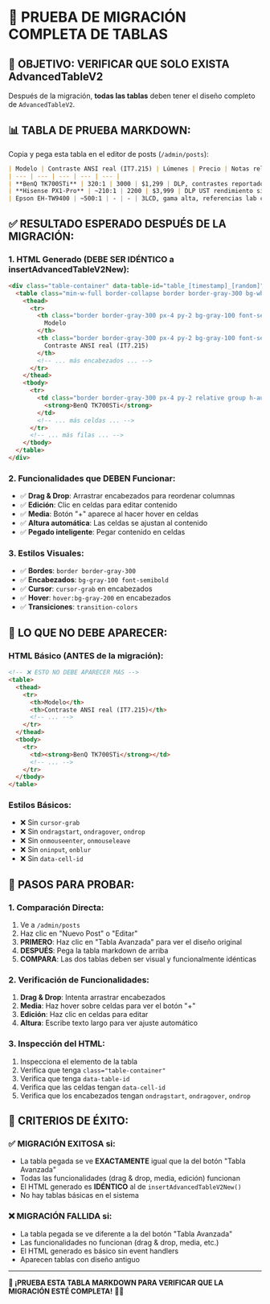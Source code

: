 # 🧪 **PRUEBA DE MIGRACIÓN COMPLETA DE TABLAS**

## 🎯 **OBJETIVO: VERIFICAR QUE SOLO EXISTA AdvancedTableV2**

Después de la migración, **todas las tablas** deben tener el diseño completo de `AdvancedTableV2`.

## 📊 **TABLA DE PRUEBA MARKDOWN:**

Copia y pega esta tabla en el editor de posts (`/admin/posts`):

```markdown
| Modelo | Contraste ANSI real (IT7.215) | Lúmenes | Precio | Notas relevantes |
| --- | --- | --- | --- | --- |
| **BenQ TK700STi** | 320:1 | 3000 | $1,299 | DLP, contrastes reportados en tests externos |
| **Hisense PX1-Pro** | ~210:1 | 2200 | $3,999 | DLP UST rendimiento similar a Samsung |
| Epson EH-TW9400 | ~500:1 | - | - | 3LCD, gama alta, referencias lab contrastes ANSI |
```

## ✅ **RESULTADO ESPERADO DESPUÉS DE LA MIGRACIÓN:**

### **1. HTML Generado (DEBE SER IDÉNTICO a insertAdvancedTableV2New):**
```html
<div class="table-container" data-table-id="table_[timestamp]_[random]">
  <table class="min-w-full border-collapse border border-gray-300 bg-white">
    <thead>
      <tr>
        <th class="border border-gray-300 px-4 py-2 bg-gray-100 font-semibold text-left cursor-grab hover:bg-gray-200 transition-colors" contenteditable="true" draggable="true" ondragstart="handleColumnDragStart(event, 'table_[timestamp]_[random]', 0)" ondragover="handleColumnDragOver(event)" ondrop="handleColumnDrop(event, 'table_[timestamp]_[random]', 0)">
          Modelo
        </th>
        <th class="border border-gray-300 px-4 py-2 bg-gray-100 font-semibold text-left cursor-grab hover:bg-gray-200 transition-colors" contenteditable="true" draggable="true" ondragstart="handleColumnDragStart(event, 'table_[timestamp]_[random]', 1)" ondragover="handleColumnDragOver(event)" ondrop="handleColumnDrop(event, 'table_[timestamp]_[random]', 1)">
          Contraste ANSI real (IT7.215)
        </th>
        <!-- ... más encabezados ... -->
      </tr>
    </thead>
    <tbody>
      <tr>
        <td class="border border-gray-300 px-4 py-2 relative group h-auto align-top" contenteditable="true" data-cell-id="cell_table_[timestamp]_[random]_0_0" onpaste="handleCellPaste(event, 'cell_table_[timestamp]_[random]_0_0')" onmouseenter="showMediaButton('cell_table_[timestamp]_[random]_0_0')" onmouseleave="hideMediaButton('cell_table_[timestamp]_[random]_0_0')" oninput="adjustCellHeight(this)" onblur="adjustCellHeight(this)">
          <strong>BenQ TK700STi</strong>
        </td>
        <!-- ... más celdas ... -->
      </tr>
      <!-- ... más filas ... -->
    </tbody>
  </table>
</div>
```

### **2. Funcionalidades que DEBEN Funcionar:**
- ✅ **Drag & Drop**: Arrastrar encabezados para reordenar columnas
- ✅ **Edición**: Clic en celdas para editar contenido
- ✅ **Media**: Botón "+" aparece al hacer hover en celdas
- ✅ **Altura automática**: Las celdas se ajustan al contenido
- ✅ **Pegado inteligente**: Pegar contenido en celdas

### **3. Estilos Visuales:**
- ✅ **Bordes**: `border border-gray-300`
- ✅ **Encabezados**: `bg-gray-100 font-semibold`
- ✅ **Cursor**: `cursor-grab` en encabezados
- ✅ **Hover**: `hover:bg-gray-200` en encabezados
- ✅ **Transiciones**: `transition-colors`

## 🚫 **LO QUE NO DEBE APARECER:**

### **HTML Básico (ANTES de la migración):**
```html
<!-- ❌ ESTO NO DEBE APARECER MÁS -->
<table>
  <thead>
    <tr>
      <th>Modelo</th>
      <th>Contraste ANSI real (IT7.215)</th>
      <!-- ... -->
    </tr>
  </thead>
  <tbody>
    <tr>
      <td><strong>BenQ TK700STi</strong></td>
      <!-- ... -->
    </tr>
  </tbody>
</table>
```

### **Estilos Básicos:**
- ❌ Sin `cursor-grab`
- ❌ Sin `ondragstart`, `ondragover`, `ondrop`
- ❌ Sin `onmouseenter`, `onmouseleave`
- ❌ Sin `oninput`, `onblur`
- ❌ Sin `data-cell-id`

## 🔧 **PASOS PARA PROBAR:**

### **1. Comparación Directa:**
1. Ve a `/admin/posts`
2. Haz clic en "Nuevo Post" o "Editar"
3. **PRIMERO**: Haz clic en "Tabla Avanzada" para ver el diseño original
4. **DESPUÉS**: Pega la tabla markdown de arriba
5. **COMPARA**: Las dos tablas deben ser visual y funcionalmente idénticas

### **2. Verificación de Funcionalidades:**
1. **Drag & Drop**: Intenta arrastrar encabezados
2. **Media**: Haz hover sobre celdas para ver el botón "+"
3. **Edición**: Haz clic en celdas para editar
4. **Altura**: Escribe texto largo para ver ajuste automático

### **3. Inspección del HTML:**
1. Inspecciona el elemento de la tabla
2. Verifica que tenga `class="table-container"`
3. Verifica que tenga `data-table-id`
4. Verifica que las celdas tengan `data-cell-id`
5. Verifica que los encabezados tengan `ondragstart`, `ondragover`, `ondrop`

## 🎯 **CRITERIOS DE ÉXITO:**

### **✅ MIGRACIÓN EXITOSA si:**
- La tabla pegada se ve **EXACTAMENTE** igual que la del botón "Tabla Avanzada"
- Todas las funcionalidades (drag & drop, media, edición) funcionan
- El HTML generado es **IDÉNTICO** al de `insertAdvancedTableV2New()`
- No hay tablas básicas en el sistema

### **❌ MIGRACIÓN FALLIDA si:**
- La tabla pegada se ve diferente a la del botón "Tabla Avanzada"
- Las funcionalidades no funcionan (drag & drop, media, etc.)
- El HTML generado es básico sin event handlers
- Aparecen tablas con diseño antiguo

---

**🎯 ¡PRUEBA ESTA TABLA MARKDOWN PARA VERIFICAR QUE LA MIGRACIÓN ESTÉ COMPLETA!** 🚀✨
